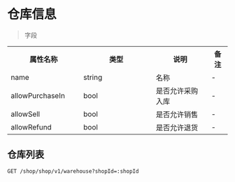 # 仓库信息

> 字段

<table>
    <tr>
        <th style="width:150px;">属性名称</th>
        <th style="width:150px;">类型</th>
        <th>说明</th>
        <th>备注</th>
    </tr>
    <tr>
        <td>name</td>
        <td>string</td>
        <td>名称</td>
        <td>-</td>
    </tr>
    <tr>
        <td>allowPurchaseIn</td>
        <td>bool</td>
        <td>是否允许采购入库</td>
        <td>-</td>
    </tr>
    <tr>
        <td>allowSell</td>
        <td>bool</td>
        <td>是否允许销售</td>
        <td>-</td>
    </tr>
    <tr>
        <td>allowRefund</td>
        <td>bool</td>
        <td>是否允许退货</td>
        <td>-</td>
    </tr>
</table>

## 仓库列表

```
GET /shop/shop/v1/warehouse?shopId=:shopId
```